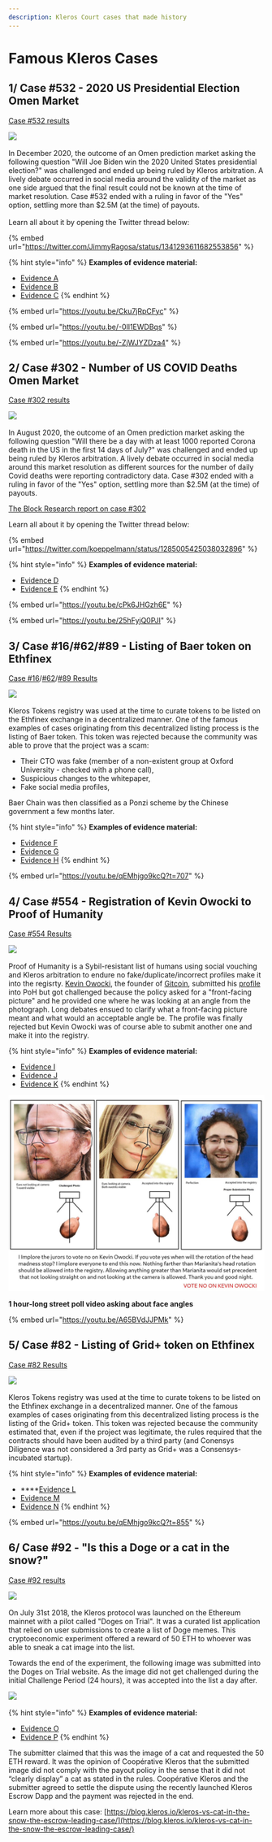 ```yaml
---
description: Kleros Court cases that made history
---
```


# Famous Kleros Cases

## 1/ Case #532 - 2020 US Presidential Election Omen Market

[Case #532 results](https://klerosboard.com/#/1/cases/532)

![](<../../.gitbook/assets/image (72).png>)

In December 2020, the outcome of an Omen prediction market asking the following question "Will Joe Biden win the 2020 United States presidential election?" was challenged and ended up being ruled by Kleros arbitration. A lively debate occurred in social media around the validity of the market as one side argued that the final result could not be known at the time of market resolution. Case #532 ended with a ruling in favor of the "Yes" option, settling more than $2.5M (at the time) of payouts.\
\
Learn all about it by opening the Twitter thread below:

{% embed url="https://twitter.com/JimmyRagosa/status/1341293611682553856" %}

{% hint style="info" %}
**Examples of evidence material:**

* [Evidence A](https://ipfs.kleros.io/ipfs/QmPxshJDife5p9m9upLJER5VumMDqfTqQneSWXXrNCSmYh)
* [Evidence B](https://docs.google.com/document/d/1XTwh9iPKkAl5Sf2TcYLm1xvxAHX7yVnMgzvFpYgfSgI)
* [Evidence C](https://docs.google.com/document/d/1mFnPwHt76cFDr9kGYKdVYkh1IQXZygWpw9HtNI4hPV4/)
{% endhint %}

{% embed url="https://youtu.be/Cku7jRpCFyc" %}

{% embed url="https://youtu.be/-0Il1EWDBqs" %}

{% embed url="https://youtu.be/-ZjWJYZDza4" %}

## 2/ Case #302 - Number of US COVID Deaths Omen Market

[Case #302 results](https://klerosboard.com/#/1/cases/302)

![](<../../.gitbook/assets/image (43).png>)

In August 2020, the outcome of an Omen prediction market asking the following question "Will there be a day with at least 1000 reported Corona death in the US in the first 14 days of July?" was challenged and ended up being ruled by Kleros arbitration. A lively debate occurred in social media around this market resolution as different sources for the number of daily Covid deaths were reporting contradictory data. Case #302 ended with a ruling in favor of the "Yes" option, settling more than $2.5M (at the time) of payouts.

[The Block Research report on case #302](https://www.theblockcrypto.com/research/74440/a-dive-into-omen-kleros-and-blockchain-enabled-court-systems)

Learn all about it by opening the Twitter thread below:

{% embed url="https://twitter.com/koeppelmann/status/1285005425038032896" %}

{% hint style="info" %}
**Examples of evidence material:**

* [Evidence D](http://case302.eth.link)
* [Evidence E](https://ipfs.kleros.io/ipfs/QmUk45qhoxF1jPuoHsQDdMnQqk5S81JVFE4aEhm6PgpZGX)
{% endhint %}

{% embed url="https://youtu.be/cPk6JHGzh6E" %}

{% embed url="https://youtu.be/25hFyjQ0PJI" %}

## 3/ Case #16/#62/#89 - Listing of Baer token on Ethfinex

[Case #16](https://klerosboard.com/#/1/cases/16)/[#62](https://klerosboard.com/#/1/cases/62)/[#89 Results](https://klerosboard.com/#/1/cases/89)

![](<../../.gitbook/assets/image (46).png>)

Kleros Tokens registry was used at the time to curate tokens to be listed on the Ethfinex exchange in a decentralized manner. One of the famous examples of cases originating from this decentralized listing process is the listing of Baer token. This token was rejected because the community was able to prove that the project was a scam:

* Their CTO was fake (member of a non-existent group at Oxford University - checked with a phone call),
* Suspicious changes to the whitepaper,
* Fake social media profiles,

Baer Chain was then classified as a Ponzi scheme by the Chinese government a few months later.

{% hint style="info" %}
**Examples of evidence material:**

* [​Evidence F​](https://ipfs.kleros.io/ipfs/QmV7cM4hYrx2sdbH4mMUspBz5ACRJZ4wzU8Hrys7jZ7H1r/claim-against-brc-token-elligibility-2.pdf)
* [​Evidence G](https://ipfs.kleros.io/ipfs/QmckzrdTb2yb7o5iEJXQxnTjde2a1LAZMBZgUss9GUWeAa/claim-against-brc-token-elligibility.pdf)
* [Evidence H](https://forum.kleros.io/t/kleros-t2cr-weekly-rundown-the-case-of-the-baer-chain-ethfinex-badge-submission/212)
{% endhint %}

{% embed url="https://youtu.be/qEMhjgo9kcQ?t=707" %}

## 4/ Case #554 - Registration of Kevin Owocki to Proof of Humanity

[Case #554 Results](https://klerosboard.com/#/1/cases/554)

![](<../../.gitbook/assets/image (62).png>)

Proof of Humanity is a Sybil-resistant list of humans using social vouching and Kleros arbitration to endure no fake/duplicate/incorrect profiles make it into the regisrty. [Kevin Owocki](https://twitter.com/owocki?lang=fr), the founder of [Gitcoin](https://gitcoin.co), submitted his [profile ](https://app.proofofhumanity.id/profile/0x00de4b13153673bcae2616b67bf822500d325fc3?network=mainnet)into PoH but got challenged because the policy asked for a "front-facing picture" and he provided one where he was looking at an angle from the photograph. Long debates ensued to clarify what a front-facing picture meant and what would an acceptable angle be. The profile was finally rejected but Kevin Owocki was of course able to submit another one and make it into the registry.

{% hint style="info" %}
**Examples of evidence material:‌**

* [​Evidence I](https://ipfs.kleros.io/ipfs/QmUUgeMLZPM3d5b2tnwDG5Z7waDjmveWZVr8AVgo838Quf/evidence.jpg)
* [Evidence J](https://ipfs.kleros.io/ipfs/QmPS8yDaeDhEh2EpPJ6r3huYto3DwFEkecUvH17GhSb3UK/Rebuttals-final.pdf)
* [Evidence K](https://ipfs.kleros.io/ipfs/QmNjE2ZsL3NdbqyW6Cpgg9hvvhTNdfXeMadUgx1BQ3JvNE/EvidenceSubmissionAppeal2-Final.pdf)
{% endhint %}

![](<../../.gitbook/assets/image (56) (2) (2) (2) (2) (2) (2) (1) (1) (1) (1) (1).png>)

**1 hour-long street poll video asking about face angles**

{% embed url="https://youtu.be/A65BVdJJPMk" %}

## 5/ Case #82 - Listing of Grid+ token on Ethfinex

[Case #82 Results](https://klerosboard.com/#/1/cases/82)

![](<../../.gitbook/assets/image (55).png>)

Kleros Tokens registry was used at the time to curate tokens to be listed on the Ethfinex exchange in a decentralized manner. One of the famous examples of cases originating from this decentralized listing process is the listing of the Grid+ token. This token was rejected because the community estimated that, even if the project was legitimate, the rules required that the contracts should have been audited by a third party (and Conensys Diligence was not considered a 3rd party as Grid+ was a Consensys-incubated startup).

{% hint style="info" %}
**Examples of evidence material:**

* ****[​Evidence L](https://ipfs.kleros.io/ipfs/QmbvuyXczHVsQxAkEbx3Ec84uTF3ooHQixMAXAScLw3iWj/heliast-gridplus-challenge.pdf)
* [Evidence M](https://ipfs.kleros.io/ipfs/QmUke7s1V7pkgSCUV2nBcuwxW2jwt4LHroD2yRcNvxwyn3/gridplus-violating-4.1.pdf)
* [Evidence N](https://ipfs.kleros.io/ipfs/Qmb8g71Guw7Dj5kwRDKd6cXLaSVdFRWgg42mCagMmYHjGX/kleros-tcr-gridplus-ethfinex-compliance-badge-challenge-response.pdf)
{% endhint %}

{% embed url="https://youtu.be/qEMhjgo9kcQ?t=855" %}

## 6/ Case #92 - "Is this a Doge or a cat in the snow?"

[Case #92 results](https://klerosboard.com/#/1/cases/92)

![](<../../.gitbook/assets/image (70).png>)

On July 31st 2018, the Kleros protocol was launched on the Ethereum mainnet with a pilot called "Doges on Trial". It was a curated list application that relied on user submissions to create a list of Doge memes. This cryptoeconomic experiment offered a reward of 50 ETH to whoever was able to sneak a cat image into the list.

Towards the end of the experiment, the following image was submitted into the Doges on Trial website. As the image did not get challenged during the initial Challenge Period (24 hours), it was accepted into the list a day after.

![](<../../.gitbook/assets/image (21) (1) (1) (2).png>)

{% hint style="info" %}
**Examples of evidence material:**

* [​Evidence O](https://ipfs.kleros.io/ipfs/QmXNYjTuc9XJ325qMuUjv9YQzjEvXDnU7oevR7ZbkkEMg4/Ricky's%20Case%20for%20Doges%20on%20Trial.pdf)
* [Evidence P](https://ipfs.kleros.io/ipfs/Qmf77Cmd5BVzDtosxRfCmHX46qDBNp27tAKYBNkrdFPmxX/Cat%20In%20The%20Snow%20Evidence.pdf)
{% endhint %}

The submitter claimed that this was the image of a cat and requested the 50 ETH reward. It was the opinion of Coopérative Kleros that the submitted image did not comply with the payout policy in the sense that it did not “clearly display” a cat as stated in the rules. Coopérative Kleros and the submitter agreed to settle the dispute using the recently launched Kleros Escrow Dapp and the payment was rejected in the end.

Learn more about this case: [https://blog.kleros.io/kleros-vs-cat-in-the-snow-the-escrow-leading-case/](https://blog.kleros.io/kleros-vs-cat-in-the-snow-the-escrow-leading-case/)
